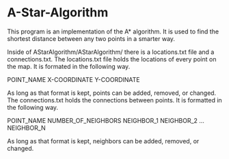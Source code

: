# A-Star-Algorithm

This program is an implementation of the A* algorithm. It is used to find the shortest distance between any two points in a smarter
way.

Inside of AStarAlgorithm/AStarAlgorithm/ there is a locations.txt file and a connections.txt. The locations.txt file holds the locations
of every point on the map. It is formated in the following way.

POINT_NAME X-COORDINATE Y-COORDINATE

As long as that format is kept, points can be added, removed, or changed. The connections.txt holds the connections between points. It is
formatted in the following way.

POINT_NAME NUMBER_OF_NEIGHBORS NEIGHBOR_1 NEIGHBOR_2 ... NEIGHBOR_N

As long as that format is kept, neighbors can be added, removed, or changed.
